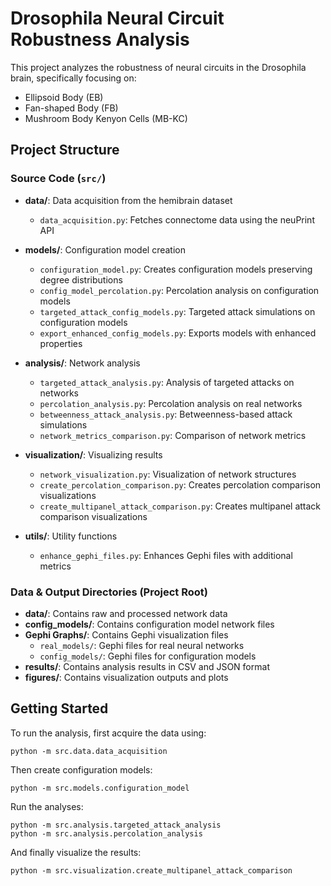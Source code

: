 # Drosophila Neural Circuit Robustness Analysis

This project analyzes the robustness of neural circuits in the Drosophila brain, specifically focusing on:
- Ellipsoid Body (EB)
- Fan-shaped Body (FB)
- Mushroom Body Kenyon Cells (MB-KC)

## Project Structure

### Source Code (`src/`)

- **data/**: Data acquisition from the hemibrain dataset
  - `data_acquisition.py`: Fetches connectome data using the neuPrint API

- **models/**: Configuration model creation
  - `configuration_model.py`: Creates configuration models preserving degree distributions
  - `config_model_percolation.py`: Percolation analysis on configuration models
  - `targeted_attack_config_models.py`: Targeted attack simulations on configuration models
  - `export_enhanced_config_models.py`: Exports models with enhanced properties

- **analysis/**: Network analysis
  - `targeted_attack_analysis.py`: Analysis of targeted attacks on networks
  - `percolation_analysis.py`: Percolation analysis on real networks
  - `betweenness_attack_analysis.py`: Betweenness-based attack simulations
  - `network_metrics_comparison.py`: Comparison of network metrics

- **visualization/**: Visualizing results
  - `network_visualization.py`: Visualization of network structures
  - `create_percolation_comparison.py`: Creates percolation comparison visualizations
  - `create_multipanel_attack_comparison.py`: Creates multipanel attack comparison visualizations

- **utils/**: Utility functions
  - `enhance_gephi_files.py`: Enhances Gephi files with additional metrics

### Data & Output Directories (Project Root)

- **data/**: Contains raw and processed network data
- **config_models/**: Contains configuration model network files
- **Gephi Graphs/**: Contains Gephi visualization files
  - `real_models/`: Gephi files for real neural networks
  - `config_models/`: Gephi files for configuration models
- **results/**: Contains analysis results in CSV and JSON format
- **figures/**: Contains visualization outputs and plots

## Getting Started

To run the analysis, first acquire the data using:

```
python -m src.data.data_acquisition
```

Then create configuration models:

```
python -m src.models.configuration_model
```

Run the analyses:

```
python -m src.analysis.targeted_attack_analysis
python -m src.analysis.percolation_analysis
```

And finally visualize the results:

```
python -m src.visualization.create_multipanel_attack_comparison
``` 